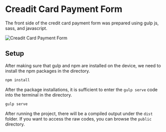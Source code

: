 # Creadit Card Payment Form

The front side of the credit card payment form was prepared using gulp js, sass, and javascript.


![Creadit Card Payment Form](https://koddepo.com/i/creadit-form.jpeg)


  
## Setup

After making sure that gulp and npm are installed on the device, we need to install the npm packages in the directory.

```javascript
npm install
```
After the package installations, it is sufficient to enter the `gulp serve` code into the terminal in the directory.

```javascript
gulp serve
```
After running the project, there will be a compiled output under the `dist` folder. If you want to access the raw codes, you can browse the `public` directory.



  